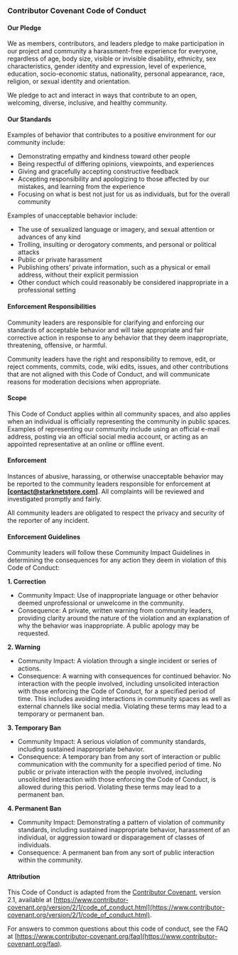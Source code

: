 ### Contributor Covenant Code of Conduct  

#### Our Pledge  

We as members, contributors, and leaders pledge to make participation in our project and community a harassment-free experience for everyone, regardless of age, body size, visible or invisible disability, ethnicity, sex characteristics, gender identity and expression, level of experience, education, socio-economic status, nationality, personal appearance, race, religion, or sexual identity and orientation.  

We pledge to act and interact in ways that contribute to an open, welcoming, diverse, inclusive, and healthy community.  

#### Our Standards  

Examples of behavior that contributes to a positive environment for our community include:  

- Demonstrating empathy and kindness toward other people  
- Being respectful of differing opinions, viewpoints, and experiences  
- Giving and gracefully accepting constructive feedback  
- Accepting responsibility and apologizing to those affected by our mistakes, and learning from the experience  
- Focusing on what is best not just for us as individuals, but for the overall community  

Examples of unacceptable behavior include:  

- The use of sexualized language or imagery, and sexual attention or advances of any kind  
- Trolling, insulting or derogatory comments, and personal or political attacks  
- Public or private harassment  
- Publishing others’ private information, such as a physical or email address, without their explicit permission  
- Other conduct which could reasonably be considered inappropriate in a professional setting  

#### Enforcement Responsibilities  

Community leaders are responsible for clarifying and enforcing our standards of acceptable behavior and will take appropriate and fair corrective action in response to any behavior that they deem inappropriate, threatening, offensive, or harmful.  

Community leaders have the right and responsibility to remove, edit, or reject comments, commits, code, wiki edits, issues, and other contributions that are not aligned with this Code of Conduct, and will communicate reasons for moderation decisions when appropriate.  

#### Scope  

This Code of Conduct applies within all community spaces, and also applies when an individual is officially representing the community in public spaces. Examples of representing our community include using an official e-mail address, posting via an official social media account, or acting as an appointed representative at an online or offline event.  

#### Enforcement  

Instances of abusive, harassing, or otherwise unacceptable behavior may be reported to the community leaders responsible for enforcement at **[contact@starknetstore.com]**. All complaints will be reviewed and investigated promptly and fairly.  

All community leaders are obligated to respect the privacy and security of the reporter of any incident.  

#### Enforcement Guidelines  

Community leaders will follow these Community Impact Guidelines in determining the consequences for any action they deem in violation of this Code of Conduct:  

**1. Correction**  
- Community Impact: Use of inappropriate language or other behavior deemed unprofessional or unwelcome in the community.  
- Consequence: A private, written warning from community leaders, providing clarity around the nature of the violation and an explanation of why the behavior was inappropriate. A public apology may be requested.  

**2. Warning**  
- Community Impact: A violation through a single incident or series of actions.  
- Consequence: A warning with consequences for continued behavior. No interaction with the people involved, including unsolicited interaction with those enforcing the Code of Conduct, for a specified period of time. This includes avoiding interactions in community spaces as well as external channels like social media. Violating these terms may lead to a temporary or permanent ban.  

**3. Temporary Ban**  
- Community Impact: A serious violation of community standards, including sustained inappropriate behavior.  
- Consequence: A temporary ban from any sort of interaction or public communication with the community for a specified period of time. No public or private interaction with the people involved, including unsolicited interaction with those enforcing the Code of Conduct, is allowed during this period. Violating these terms may lead to a permanent ban.  

**4. Permanent Ban**  
- Community Impact: Demonstrating a pattern of violation of community standards, including sustained inappropriate behavior, harassment of an individual, or aggression toward or disparagement of classes of individuals.  
- Consequence: A permanent ban from any sort of public interaction within the community.  

#### Attribution  

This Code of Conduct is adapted from the [Contributor Covenant](https://www.contributor-covenant.org), version 2.1, available at [https://www.contributor-covenant.org/version/2/1/code_of_conduct.html](https://www.contributor-covenant.org/version/2/1/code_of_conduct.html).  

For answers to common questions about this code of conduct, see the FAQ at [https://www.contributor-covenant.org/faq](https://www.contributor-covenant.org/faq).  
